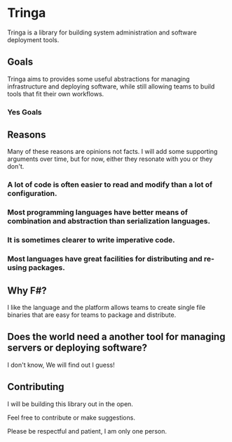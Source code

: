 # Tringa
Tringa is a library for building system administration and software deployment tools. 

## Goals
Tringa aims to provides some useful abstractions for managing infrastructure and deploying software, 
while still allowing teams to build tools that fit their own workflows.

### Yes Goals


## Reasons
Many of these reasons are opinions not facts. I will add some supporting arguments over time,
but for now, either they resonate with you or they don't.

### A lot of code is often easier to read and modify than a lot of configuration.
### Most programming languages have better means of combination and abstraction than serialization languages.
### It is sometimes clearer to write imperative code.
### Most languages have great facilities for distributing and re-using packages.

## Why F#?
I like the language and the platform allows teams to create single file binaries that are easy for teams to package and distribute.

## Does the world need a another tool for managing servers or deploying software?
I don't know, We will find out I guess!

## Contributing
I will be building this library out in the open. 

Feel free to contribute or make suggestions. 

Please be respectful and patient, I am only one person.

